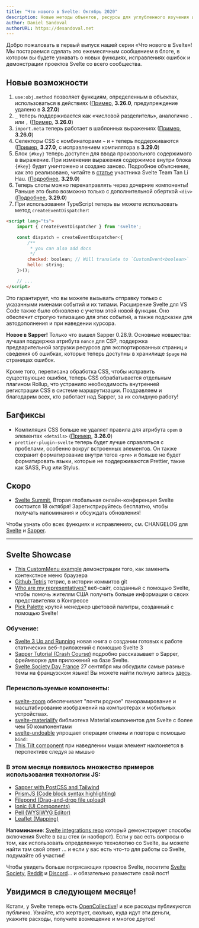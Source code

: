 ```yaml
---
title: "Что нового в Svelte: Октябрь 2020"
description: Новые методы объектов, ресурсы для углубленного изучения и множество примеров интеграции!
author: Daniel Sandoval
authorURL: https://desandoval.net
---
```


Добро пожаловать в первый выпуск нашей серии «Что нового в Svelte»! Мы постараемся сделать это ежемесячным сообщением в блоге, в котором вы будете узнавать о новых функциях, исправлениях ошибок и демонстрации проектов Svelte со всего сообщества.

## Новые возможности
1. `use:obj.method` позволяет функциям, определенным в объектах, использоваться в действиях ([Пример](https://svelte.dev/repl/c305722adb4a4545b27b198ea8ff9bde?version=3.27.0), **3.26.0**, предупреждение удалено в **3.27.0**)
2. `_` теперь поддерживается как «числовой разделитель», аналогично `.` или `,` ([Пример](https://svelte.dev/repl/844c39e91d1248649fe54af839fab570?version=3.26.0), **3.26.0**)
3. `import.meta` теперь работает в шаблонных выражениях ([Пример](https://svelte.dev/repl/9630de41957a4c80a4fce264360a6bc7?version=3.26.0), **3.26.0**)
4. Селекторы CSS с комбинаторами `~` и `+` теперь поддерживаются ([Пример](https://svelte.dev/repl/91ad9257d2d1430185a504a18cc60172?version=3.29.0), **3.27.0**, с исправлением компилятора в **3.29.0**)
5. Блок `{#key}` теперь доступен для ввода произвольного содержимого в выражение. При изменении выражения содержимое внутри блока `{#key}` будет уничтожено и создано заново. Подробное объяснение, как это реализовано, читайте в [статье](https://lihautan.com/contributing-to-svelte-implement-key-block/)  участника Svelte Team Tan Li Hau. ([Подробнее](https://github.com/sveltejs/svelte/issues/1469), **3.29.0**)
6. Теперь слоты можно перенаправлять через дочерние компоненты! Раньше это было возможно только с дополнительной оберткой `<div>` ([Подробнее](https://github.com/sveltejs/svelte/issues/2079), **3.29.0**)
7. При использовании TypeScript теперь вы можете использовать метод `createEventDispatcher`:
```html
<script lang="ts">
    import { createEventDispatcher } from 'svelte';

    const dispatch = createEventDispatcher<{
        /**
         * you can also add docs
         */
        checked: boolean; // Will translate to `CustomEvent<boolean>`
        hello: string;
    }>();

    // ...
</script>
```
Это гарантирует, что вы можете вызывать отправку только с указанными именами событий и их типами. Расширение Svelte для VS Code также было обновлено с учетом этой новой функции. Оно обеспечит строгую типизацию для этих событий, а также подсказки для автодополнения и при наведении курсора.

**Новое в Sapper!**
Только что вышел Sapper 0.28.9. Основные новшества: лучшая поддержка атрибута `nonce` для CSP, поддержка предварительной загрузки ресурсов для экспортированных страниц и сведения об ошибках, которые теперь доступны в хранилище `$page` на страницах ошибок.

Кроме того, переписана обработка CSS, чтобы исправить существующие ошибки, теперь CSS обрабатывается отдельным плагином Rollup, что устранило необходимость внутренней регистрации CSS в системе маршрутизации. Поздравляем и благодарим всех, кто работает над Sapper, за их солидную работу!


## Багфиксы
- Компиляция CSS больше не удаляет правила для атрибута `open` в элементах `<details>` ([Пример](https://svelte.dev/repl/ab4c0c177d1f4fab92f46eb8539cea9a?version=3.26.0), **3.26.0**)
- `prettier-plugin-svelte` теперь будет лучше справляться с пробелами, особенно вокруг встроенных элементов. Он также сохранит форматирование внутри тегов `<pre>` и больше не будет форматировать языки, которые не поддерживаются Prettier, такие как SASS, Pug или Stylus.


## Скоро
- [Svelte Summit](https://sveltesummit.com/), Вторая глобальная онлайн-конференция Svelte состоится 18 октября! Зарегистрируйтесь бесплатно, чтобы получать напоминания и обсуждать обновления!

Чтобы узнать обо всех функциях и исправлениях, см. CHANGELOG для [Svelte](https://github.com/sveltejs/svelte/blob/master/CHANGELOG.md) и [Sapper](https://github.com/sveltejs/sapper/blob/master/CHANGELOG.md).


---

## Svelte Showcase
- [This CustomMenu example](https://svelte.dev/repl/3a33725c3adb4f57b46b597f9dade0c1?version=3.25.0) демонстрации того, как заменить контекстное меню браузера
- [Github Tetris](https://svelte.dev/repl/cc1eaa7c66964fedb5e70e3ecbbaa0e1?version=3.25.1) тетрис, в истории коммитов git
- [Who are my representatives?](https://whoaremyrepresentatives.us/) веб-сайт, созданный с помощью Svelte, чтобы помочь жителям США получить больше информации о своих представителях в Конгрессе
- [Pick Palette](https://github.com/bluwy/pick-palette) крутой менеджер цветовой палитры, созданный с помощью Svelte!

### Обучение:
- [Svelte 3 Up and Running](https://www.amazon.com/dp/B08D6T6BKS/ref=cm_sw_r_tw_dp_x_OQMtFb3GPQCB2) новая книга о создании готовых к работе статических веб-приложений с помощью Svelte 3
- [Sapper Tutorial (Crash Course)](https://www.youtube.com/playlist?list=PL4cUxeGkcC9gdr4Qhx83gBBcID-KMe-PQ) подробно рассказывает о Sapper, фреймворке для приложений на базе Svelte.
- [Svelte Society Day France](https://france.sveltesociety.dev/) 27 сентября мы обсудили самые разные темы на французском языке! Вы можете найти полную запись [здесь](https://www.youtube.com/watch?v=aS1TQ155JK4).

### Переиспользуемые компоненты:
- [svelte-zoom](https://github.com/vaheqelyan/svelte-zoom) обеспечивает "почти родное" панорамирование и масштабирование изображений на компьютерах и мобильных устройствах.
- [svelte-materialify](https://github.com/TheComputerM/svelte-materialify) библиотека Material компонентов для Svelte с более чем 50 компонентами
- [svelte-undoable](https://github.com/macfja/svelte-undoable) упрощает операции отмены и повтора с помощью `bind:`
- [This Tilt component](https://svelte.dev/repl/7b23ad9d2693424482cd411b0378b55b?version=3.24.1) при наведлении мыши элемент наклоняется в перспективе следуя за мышью

### В этом месяце появилось множество примеров использования технологии JS:
  - [Sapper with PostCSS and Tailwind](https://codechips.me/sapper-with-postcss-and-tailwind/)
  - [PrismJS (Code block syntax highlighting)](https://github.com/phptuts/Svelte-PrismJS)
  - [Filepond (Drag-and-drop file upload)](https://github.com/pqina/svelte-filepond)
  - [Ionic (UI Components)](https://github.com/Tommertom/svelte-ionic-app)
  - [Pell (WYSIWYG Editor)](https://github.com/Demonicious/svelte-pell/)
  - [Leaflet (Mapping)](https://github.com/anoram/leaflet-svelte)

**Напоминание**: [Svelte integrations repo](https://github.com/sveltejs/integrations) который демонстрирует способы включения Svelte в ваш стек (и наоборот). Если у вас есть вопросы о том, как использовать определенную технологию со Svelte, вы можете найти там свой ответ ... и если у вас есть что-то для работы со Svelte, подумайте об участии!

Чтобы увидеть больше потрясающих проектов Svelte, посетите [Svelte Society](https://sveltesociety.dev/), [Reddit](https://www.reddit.com/r/sveltejs/) и [Discord](https://discord.com/invite/yy75DKs)… и обязательно разместите свой пост!

## Увидимся в следующем месяце!

Кстати, у Svelte теперь есть [OpenCollective](https://opencollective.com/svelte)! и все расходы публикуются публично. Узнайте, кто жертвует, сколько, куда идут эти деньги, укажите расходы, получите возмещение и многое другое!
